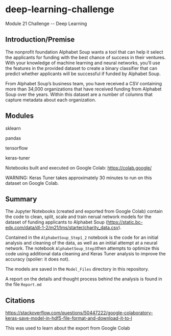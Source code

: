 # deep-learning-challenge
Module 21 Challenge -- Deep Learning

## Introduction/Premise

The nonprofit foundation Alphabet Soup wants a tool that can help it select the applicants for funding with the best chance of success in their ventures. With your knowledge of machine learning and neural networks, you’ll use the features in the provided dataset to create a binary classifier that can predict whether applicants will be successful if funded by Alphabet Soup.

From Alphabet Soup’s business team, you have received a CSV containing more than 34,000 organizations that have received funding from Alphabet Soup over the years. Within this dataset are a number of columns that capture metadata about each organization.

## Modules

sklearn

pandas

tensorflow

keras-tuner

Notebooks built and executed on Google Colab: https://colab.google/

WARNING: Keras Tuner takes approximately 30 minutes to run on this dataset on Google Colab.

## Summary

The Jupyter Notebooks (created and exported from Google Colab) contain the code to clean, split, scale and train nerual network models for the dataset of funding applicants to Alphabet Soup (https://static.bc-edx.com/data/dl-1-2/m21/lms/starter/charity_data.csv). 

Contained in the `AlphabetSoup_Step1_2` notebook is the code for an initial analysis and cleaning of the data, as well as an initial attempt at a neural network. The notebook `AlphabetSoup_Step3`then attempts to optimize this code using additional data cleaning and Keras Tuner analysis to improve the accuracy (spolier: it does not). 

The models are saved in the `Model_Files` directory in this repository.

A report on the details and thought process behind the analysis is found in the file `Report.md`

## Citations

https://stackoverflow.com/questions/50447222/google-colaboratory-keras-save-model-in-hdf5-file-format-and-download-it-to-l

This was used to learn about the export from Google Colab